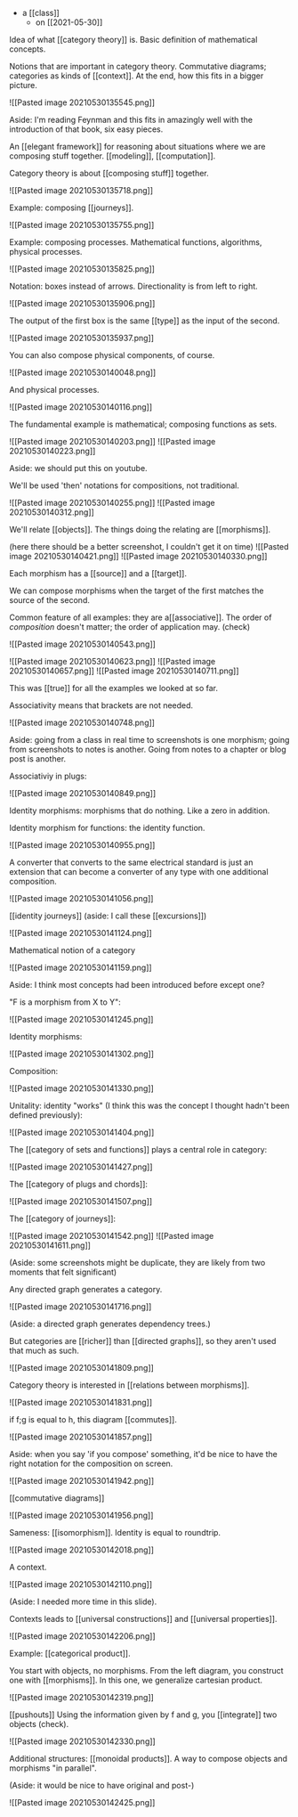 - a [[class]]
	- on [[2021-05-30]]

Idea of what [[category theory]] is. Basic definition of mathematical concepts.

Notions that are important in category theory. Commutative diagrams; categories as kinds of [[context]]. At the end, how this fits in a bigger picture.

![[Pasted image 20210530135545.png]]

Aside: I'm reading Feynman and this fits in amazingly well with the introduction of that book, six easy pieces.

An [[elegant framework]] for reasoning about situations where we are composing stuff together. [[modeling]], [[computation]].

Category theory is about [[composing stuff]] together.

![[Pasted image 20210530135718.png]]

Example: composing [[journeys]].

![[Pasted image 20210530135755.png]]

Example: composing processes. Mathematical functions, algorithms, physical processes.

![[Pasted image 20210530135825.png]]

Notation: boxes instead of arrows. Directionality is from left to right.

![[Pasted image 20210530135906.png]]

The output of the first box is the same [[type]] as the input of the second.

![[Pasted image 20210530135937.png]]

You can also compose physical components, of course.

![[Pasted image 20210530140048.png]]

And physical processes.

![[Pasted image 20210530140116.png]]

The fundamental example is mathematical; composing functions as sets.

![[Pasted image 20210530140203.png]]
![[Pasted image 20210530140223.png]]

Aside: we should put this on youtube.

We'll be used 'then' notations for compositions, not traditional.

![[Pasted image 20210530140255.png]]
![[Pasted image 20210530140312.png]]

We'll relate [[objects]]. The things doing the relating are [[morphisms]].

(here there should be a better screenshot, I couldn't get it on time)
![[Pasted image 20210530140421.png]]
![[Pasted image 20210530140330.png]]

Each morphism has a [[source]] and a [[target]].

We can compose morphisms when the target of the first matches the source of the second.

Common feature of all examples: they are a[[associative]]. The order of *composition* doesn't matter; the order of application may. (check)

![[Pasted image 20210530140543.png]]

![[Pasted image 20210530140623.png]]
![[Pasted image 20210530140657.png]]
![[Pasted image 20210530140711.png]]

This was [[true]] for all the examples we looked at so far.

Associativity means that brackets are not needed.

![[Pasted image 20210530140748.png]]

Aside: going from a class in real time to screenshots is one morphism; going from screenshots to notes is another. Going from notes to a chapter or blog post is another.

Associativiy in plugs:

![[Pasted image 20210530140849.png]]

Identity morphisms: morphisms that do nothing. Like a zero in addition.

Identity morphism for functions: the identity function.

![[Pasted image 20210530140955.png]]

A converter that converts to the same electrical standard is just an extension that can become a converter of any type with one additional composition.

![[Pasted image 20210530141056.png]]

[[identity journeys]] (aside: I call these [[excursions]])

![[Pasted image 20210530141124.png]]

Mathematical notion of a category

![[Pasted image 20210530141159.png]]

Aside: I think most concepts had been introduced before except one?

"F is a morphism from X to Y":

![[Pasted image 20210530141245.png]]

Identity morphisms:

![[Pasted image 20210530141302.png]]

Composition:

![[Pasted image 20210530141330.png]]

Unitality: identity "works" (I think this was the concept I thought hadn't been defined previously):

![[Pasted image 20210530141404.png]]

The [[category of sets and functions]] plays a central role in category:

![[Pasted image 20210530141427.png]]

The [[category of plugs and chords]]:

![[Pasted image 20210530141507.png]]

The [[category of journeys]]:

![[Pasted image 20210530141542.png]]
![[Pasted image 20210530141611.png]]

(Aside: some screenshots might be duplicate, they are likely from two moments that felt significant)

Any directed graph generates a category.

![[Pasted image 20210530141716.png]]

(Aside: a directed graph generates dependency trees.)

But categories are [[richer]] than [[directed graphs]], so they aren't used that much as such.

![[Pasted image 20210530141809.png]]

Category theory is interested in [[relations between morphisms]].

![[Pasted image 20210530141831.png]]

if f;g is equal to h, this diagram [[commutes]].

![[Pasted image 20210530141857.png]]

Aside: when you say 'if you compose' something, it'd be nice to have the right notation for the composition on screen.

![[Pasted image 20210530141942.png]]

[[commutative diagrams]]

![[Pasted image 20210530141956.png]]

Sameness: [[isomorphism]]. Identity is equal to roundtrip.

![[Pasted image 20210530142018.png]]

A context.

![[Pasted image 20210530142110.png]]

(Aside: I needed more time in this slide).

Contexts leads to [[universal constructions]] and [[universal properties]].

![[Pasted image 20210530142206.png]]

Example: [[categorical product]].

You start with objects, no morphisms. From the left diagram, you construct one with [[morphisms]]. In this one, we generalize cartesian product.

![[Pasted image 20210530142319.png]]

[[pushouts]]  Using the information given by f and g, you [[integrate]] two objects (check).

![[Pasted image 20210530142330.png]]

Additional structures: [[monoidal products]]. A way to compose objects and morphisms "in parallel".

(Aside: it would be nice to have original and post-)

![[Pasted image 20210530142425.png]]
